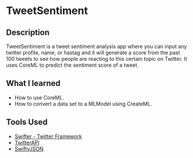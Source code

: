#  TweetSentiment

## Description

TweetSentiment is a tweet sentiment analysis app where you can input any twitter profile, name, or hastag and it will generate a score from the past 100 tweets to see how people are reacting to this certain topic on Twitter. It uses CoreML to predict the sentiment score of a tweet. 

## What I learned

* How to use CoreML.
* How to convert a data set to a MLModel using CreateML.

## Tools Used

* [Swifter - Twitter Framework](https://github.com/mattdonnelly/Swifter)
* [TwitterAPI](https://developer.twitter.com/en/docs/tweets/search/api-reference/get-search-tweets)
* [SwiftyJSON](https://github.com/SwiftyJSON/SwiftyJSON)
